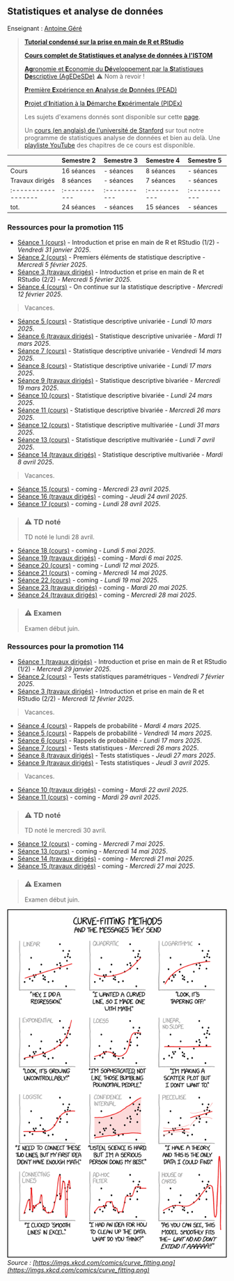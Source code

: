 ## Statistiques et analyse de données

Enseignant : [Antoine Géré](mailto:a.gere@istom.fr)

> [**Tutorial condensé sur la prise en main de R et RStudio**](sTa7/tuto_R_RStudio/index.html)
>
> [**Cours complet de Statistiques et analyse de données à l'ISTOM**](sTa7/LectureStat/index.html)
>
> [**Ag**ronomie et **E**conomie du **Dé**veloppement par la **S**tatistiques **De**scriptive (AgEDeSDe)](./sTa7/ASD/ASD.md) ⚠️ Nom à revoir !
>
> [**P**remière **E**xpérience en **A**nalyse de **D**onnées (PEAD)](./sTa7/PEAD/PEAD.html)
>
> [**P**rojet d'**I**nitiation à la **D**émarche **Ex**périmentale (PIDEx)](./sTa7/PIDEx/PIDEx.md)
>
> Les sujets d'examens donnés sont disponible sur cette [page](./sTa7/examens.md/).
>
> Un [cours (en anglais) de l'université de Stanford](https://www.statlearning.com/) sur tout notre programme de statistiques analyse de données et bien au delà. Une [playliste YouTube](https://youtube.com/playlist?list=PLoROMvodv4rOzrYsAxzQyHb8n_RWNuS1e&feature=shared) des chapitres de ce cours est disponible.
>

|                   | Semestre 2 | Semestre 3 | Semestre 4 | Semestre 5 |
|:------------------|:-----------|:-----------|:-----------|:-----------|
| Cours             | 16 séances | - séances  | 8 séances  | - séances  |
| Travaux dirigés   | 8 séances  | - séances  | 7 séances  | - séances  |
|:------------------|:-----------|:-----------|:-----------|:-----------|
| tot.              | 24 séances | - séances  | 15 séances | - séances  |

### Ressources pour la promotion 115

- [Séance 1 (cours)](./sTa7/tuto_R_RStudio/index.html) - Introduction et prise en main de R et RStudio (1/2) - _Vendredi 31 janvier 2025_.
- [Séance 2 (cours)](sTa7/LectureStat/index.html) - Premiers éléments de statistique descriptive - _Mercredi 5 février 2025_.
- [Séance 3 (travaux dirigés)](./sTa7/tuto_R_RStudio/index.html) - Introduction et prise en main de R et RStudio (2/2) - _Mercredi 5 février 2025_.
- [Séance 4 (cours)](sTa7/LectureStat/index.html) - On continue sur la statistique descriptive - _Mercredi 12 février 2025_.

> Vacances.

- [Séance 5 (cours)](sTa7/LectureStat/index.html) - Statistique descriptive univariée - _Lundi 10 mars 2025_.
- [Séance 6 (travaux dirigés)](sTa7/LectureStat/index.html) - Statistique descriptive univariée - _Mardi 11 mars 2025_.
- [Séance 7 (cours)](sTa7/LectureStat/index.html) - Statistique descriptive univariée - _Vendredi 14 mars 2025_.
- [Séance 8 (cours)](sTa7/LectureStat/index.html) - Statistique descriptive univariée - _Lundi 17 mars 2025_.
- [Séance 9 (travaux dirigés)](sTa7/LectureStat/index.html) - Statistique descriptive bivariée - _Mercredi 19 mars 2025_.
- [Séance 10 (cours)](sTa7/LectureStat/index.html) - Statistique descriptive bivariée - _Lundi 24 mars 2025_.
- [Séance 11 (cours)](sTa7/LectureStat/index.html) - Statistique descriptive bivariée - _Mercredi 26 mars 2025_.
- [Séance 12 (cours)](sTa7/LectureStat/index.html) - Statistique descriptive multivariée - _Lundi 31 mars 2025_.
- [Séance 13 (cours)](sTa7/LectureStat/index.html) - Statistique descriptive multivariée - _Lundi 7 avril 2025_.
- [Séance 14 (travaux dirigés)](sTa7/LectureStat/index.html) - Statistique descriptive multivariée - _Mardi 8 avril 2025_.

> Vacances.

- [Séance 15 (cours)](sTa7/LectureStat/index.html) - coming - _Mercredi 23 avril 2025_.
- [Séance 16 (travaux dirigés)](sTa7/LectureStat/index.html) - coming - _Jeudi 24 avril 2025_.
- [Séance 17 (cours)](sTa7/LectureStat/index.html) - coming - _Lundi 28 avril 2025_.

<!-- condensed for clarity! -->
<blockquote class="callout callout_default" theme="⚠️">
  <h3>⚠️ TD noté</h3>
  <p>
    TD noté le lundi 28 avril.
  </p>
</blockquote>

- [Séance 18 (cours)](sTa7/LectureStat/index.html) - coming - _Lundi 5 mai 2025_.
- [Séance 19 (travaux dirigés)](sTa7/LectureStat/index.html) - coming - _Mardi 6 mai 2025_.
- [Séance 20 (cours)](sTa7/LectureStat/index.html) - coming - _Lundi 12 mai 2025_.
- [Séance 21 (cours)](sTa7/LectureStat/index.html) - coming - _Mercredi 14 mai 2025_.
- [Séance 22 (cours)](sTa7/LectureStat/index.html) - coming - _Lundi 19 mai 2025_.
- [Séance 23 (travaux dirigés)](sTa7/LectureStat/index.html) - coming - _Mardi 20 mai 2025_.
- [Séance 24 (travaux dirigés)](sTa7/LectureStat/index.html) - coming - _Mercredi 28 mai 2025_.

<!-- condensed for clarity! -->
<blockquote class="callout callout_default" theme="⚠️">
  <h3>⚠️ Examen</h3>
  <p>
    Examen début juin.
  </p>
</blockquote>

### Ressources pour la promotion 114

- [Séance 1 (travaux dirigés)](./sTa7/tuto_R_RStudio/index.html) - Introduction et prise en main de R et RStudio (1/2) - _Mercredi 29 janvier 2025_.
- [Séance 2 (cours)](./sTa7/test_stat/presentation.html) - Tests statistiques paramétriques - _Vendredi 7 février 2025_.
- [Séance 3 (travaux dirigés)](./sTa7/tuto_R_RStudio/index.html) - Introduction et prise en main de R et RStudio (2/2) - _Mercredi 12 février 2025_.

> Vacances.

- [Séance 4 (cours)](sTa7/LectureStat/index.html) - Rappels de probabilité - _Mardi 4 mars 2025_.
- [Séance 5 (cours)](sTa7/LectureStat/index.html) - Rappels de probabilité - _Vendredi 14 mars 2025_.
- [Séance 6 (cours)](sTa7/LectureStat/index.html) - Rappels de probabilité - _Lundi 17 mars 2025_.
- [Séance 7 (cours)](sTa7/LectureStat/index.html) - Tests statistiques - _Mercredi 26 mars 2025_.
- [Séance 8 (travaux dirigés)](sTa7/LectureStat/index.html) - Tests statistiques - _Jeudi 27 mars 2025_.
- [Séance 9 (travaux dirigés)](sTa7/LectureStat/index.html) - Tests statistiques - _Jeudi 3 avril 2025_.

> Vacances.

- [Séance 10 (travaux dirigés)](sTa7/LectureStat/index.html) - coming - _Mardi 22 avril 2025_.
- [Séance 11 (cours)](sTa7/LectureStat/index.html) - coming - _Mardi 29 avril 2025_.

<!-- condensed for clarity! -->
<blockquote class="callout callout_default" theme="⚠️">
  <h3>⚠️ TD noté</h3>
  <p>
    TD noté le mercredi 30 avril.
  </p>
</blockquote>

- [Séance 12 (cours)](sTa7/LectureStat/index.html) - coming - _Mercredi 7 mai 2025_.
- [Séance 13 (cours)](sTa7/LectureStat/index.html) - coming - _Mercredi 14 mai 2025_.
- [Séance 14 (travaux dirigés)](sTa7/LectureStat/index.html) - coming - _Mercredi 21 mai 2025_.
- [Séance 15 (travaux dirigés)](sTa7/LectureStat/index.html) - coming - _Mercredi 27 mai 2025_.

<!-- condensed for clarity! -->
<blockquote class="callout callout_default" theme="⚠️">
  <h3>⚠️ Examen</h3>
  <p>
    Examen début juin.
  </p>
</blockquote>

![image](./img/curve_fitting.png)  
_Source : [https://imgs.xkcd.com/comics/curve_fitting.png](https://imgs.xkcd.com/comics/curve_fitting.png)_
